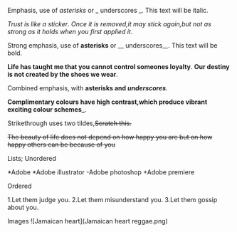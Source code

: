 Emphasis, use of *asterisks* or _ underscores _.
This text will be italic.

*Trust is like a sticker*.
_Once it is removed,it may stick again,but not as strong as it holds when you first applied it_.

Strong emphasis, use of **asterisks** or __ underscores__.
This text will be bold.

**Life has taught me that you cannot control someones loyalty**.
__Our destiny is not created by the shoes we wear__.

Combined emphasis, with **asterisks and _underscores_**.

**Complimentary colours have high contrast,which produce vibrant exciting colour schemes_**.

Strikethrough uses two tildes,~~Scratch this.~~ 

~~The beauty of life does not depend on how happy you are but on how happy others can be because of you~~

Lists;
Unordered 

*Adobe
  *Adobe illustrator
  -Adobe photoshop
  +Adobe premiere 
  
Ordered 

1.Let them judge you.
2.Let them misunderstand you.
3.Let them gossip about you.

Images 
![Jamaican heart](Jamaican heart reggae.png)
  



























